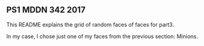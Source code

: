 ## PS1 MDDN 342 2017

This README explains the grid of random faces of faces for part3.

In my case, I chose just one of my faces from the previous section: Minions.

